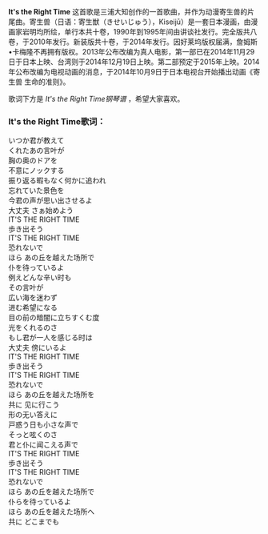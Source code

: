 

**It's the Right Time**
这首歌是三浦大知创作的一首歌曲，并作为动漫寄生兽的片尾曲。寄生兽（日语：寄生獣（きせいじゅう），Kiseijū）是一套日本漫画，由漫画家岩明均所绘，单行本共十卷，1990年到1995年间由讲谈社发行。完全版共八卷，于2010年发行。新装版共十卷，于2014年发行。因好莱坞版权届满，詹姆斯•卡梅隆不再拥有版权。2013年公布改编为真人电影，第一部已在2014年11月29日于日本上映、台湾则于2014年12月19日上映。第二部预定于2015年上映。2014年公布改编为电视动画的消息，于2014年10月9日于日本电视台开始播出动画《寄生兽
生命的准则》。

  
歌词下方是 _It's the Right Time钢琴谱_ ，希望大家喜欢。

### It's the Right Time歌词：

いつか君が教えて  
くれたあの言叶が  
胸の奥のドアを  
不意にノックする  
振り返る暇もなく何かに追われ  
忘れていた景色を  
今君の声が思い出させるよ  
大丈夫 さぁ始めよう  
IT'S THE RIGHT TIME  
歩き出そう  
IT'S THE RIGHT TIME  
恐れないで  
ほら あの丘を越えた场所で  
仆を待っているよ  
例えどんな辛い时も  
その言叶が  
広い海を迷わず  
进む希望になる  
目の前の暗闇に立ちすくむ度  
光をくれるのさ  
もし君が一人を感じる时は  
大丈夫 傍にいるよ  
IT'S THE RIGHT TIME  
歩き出そう  
IT'S THE RIGHT TIME  
恐れないで  
ほら あの丘を越えた场所を  
共に 见に行こう  
形の无い答えに  
戸惑う日も小さな声で  
そっと呟くのさ  
君と仆に闻こえる声で  
IT'S THE RIGHT TIME  
歩き出そう  
IT'S THE RIGHT TIME  
恐れないで  
ほら あの丘を越えた场所で  
仆らを待っているよ  
ほら あの丘を越えた场所へ  
共に どこまでも

